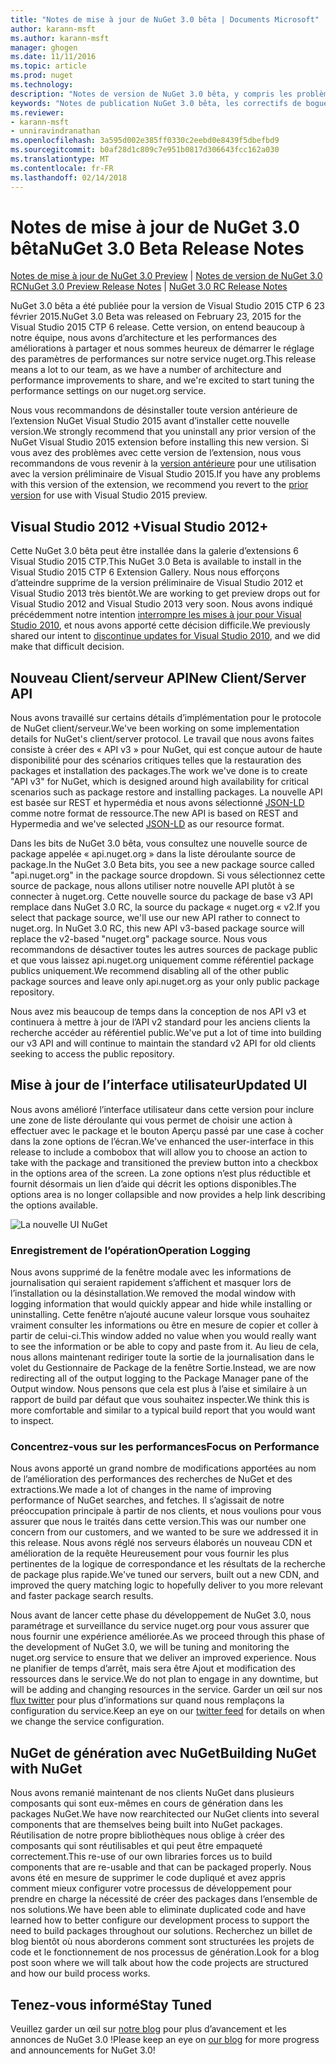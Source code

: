 ```yaml
---
title: "Notes de mise à jour de NuGet 3.0 bêta | Documents Microsoft"
author: karann-msft
ms.author: karann-msft
manager: ghogen
ms.date: 11/11/2016
ms.topic: article
ms.prod: nuget
ms.technology: 
description: "Notes de version de NuGet 3.0 bêta, y compris les problèmes connus, les correctifs de bogues, les fonctionnalités ajoutées et dcr."
keywords: "Notes de publication NuGet 3.0 bêta, les correctifs de bogues, problèmes connus, ajouté des fonctionnalités, DCR"
ms.reviewer:
- karann-msft
- unniravindranathan
ms.openlocfilehash: 3a595d002e385ff0330c2eebd0e8439f5dbefbd9
ms.sourcegitcommit: b0af28d1c809c7e951b0817d306643fcc162a030
ms.translationtype: MT
ms.contentlocale: fr-FR
ms.lasthandoff: 02/14/2018
---
```

# <a name="nuget-30-beta-release-notes"></a><span data-ttu-id="ea457-104">Notes de mise à jour de NuGet 3.0 bêta</span><span class="sxs-lookup"><span data-stu-id="ea457-104">NuGet 3.0 Beta Release Notes</span></span>

<span data-ttu-id="ea457-105">[Notes de mise à jour de NuGet 3.0 Preview](../release-notes/nuget-3.0-preview.md) | [Notes de version de NuGet 3.0 RC](../release-notes/nuget-3.0-rc.md)</span><span class="sxs-lookup"><span data-stu-id="ea457-105">[NuGet 3.0 Preview Release Notes](../release-notes/nuget-3.0-preview.md) | [NuGet 3.0 RC Release Notes](../release-notes/nuget-3.0-rc.md)</span></span>

<span data-ttu-id="ea457-106">NuGet 3.0 bêta a été publiée pour la version de Visual Studio 2015 CTP 6 23 février 2015.</span><span class="sxs-lookup"><span data-stu-id="ea457-106">NuGet 3.0 Beta was released on February 23, 2015 for the Visual Studio 2015 CTP 6 release.</span></span> <span data-ttu-id="ea457-107">Cette version, on entend beaucoup à notre équipe, nous avons d’architecture et les performances des améliorations à partager et nous sommes heureux de démarrer le réglage des paramètres de performances sur notre service nuget.org.</span><span class="sxs-lookup"><span data-stu-id="ea457-107">This release means a lot to our team, as we have a number of architecture and performance improvements to share, and we're excited to start tuning the performance settings on our nuget.org service.</span></span>

<span data-ttu-id="ea457-108">Nous vous recommandons de désinstaller toute version antérieure de l’extension NuGet Visual Studio 2015 avant d’installer cette nouvelle version.</span><span class="sxs-lookup"><span data-stu-id="ea457-108">We strongly recommend that you uninstall any prior version of the NuGet Visual Studio 2015 extension before installing this new version.</span></span>  <span data-ttu-id="ea457-109">Si vous avez des problèmes avec cette version de l’extension, nous vous recommandons de vous revenir à la [version antérieure](http://nuget.codeplex.com/downloads/get/909582) pour une utilisation avec la version préliminaire de Visual Studio 2015.</span><span class="sxs-lookup"><span data-stu-id="ea457-109">If you have any problems with this version of the extension, we recommend you revert to the [prior version](http://nuget.codeplex.com/downloads/get/909582) for use with Visual Studio 2015 preview.</span></span>

## <a name="visual-studio-2012"></a><span data-ttu-id="ea457-110">Visual Studio 2012 +</span><span class="sxs-lookup"><span data-stu-id="ea457-110">Visual Studio 2012+</span></span>

<span data-ttu-id="ea457-111">Cette NuGet 3.0 bêta peut être installée dans la galerie d’extensions 6 Visual Studio 2015 CTP.</span><span class="sxs-lookup"><span data-stu-id="ea457-111">This NuGet 3.0 Beta is available to install in the Visual Studio 2015 CTP 6 Extension Gallery.</span></span> <span data-ttu-id="ea457-112">Nous nous efforçons d’atteindre supprime de la version préliminaire de Visual Studio 2012 et Visual Studio 2013 très bientôt.</span><span class="sxs-lookup"><span data-stu-id="ea457-112">We are working to get preview drops out for Visual Studio 2012 and Visual Studio 2013 very soon.</span></span> <span data-ttu-id="ea457-113">Nous avons indiqué précédemment notre intention [interrompre les mises à jour pour Visual Studio 2010](http://blog.nuget.org/20141002/visual-studio-2010.html), et nous avons apporté cette décision difficile.</span><span class="sxs-lookup"><span data-stu-id="ea457-113">We previously shared our intent to [discontinue updates for Visual Studio 2010](http://blog.nuget.org/20141002/visual-studio-2010.html), and we did make that difficult decision.</span></span>

## <a name="new-clientserver-api"></a><span data-ttu-id="ea457-114">Nouveau Client/serveur API</span><span class="sxs-lookup"><span data-stu-id="ea457-114">New Client/Server API</span></span>

<span data-ttu-id="ea457-115">Nous avons travaillé sur certains détails d’implémentation pour le protocole de NuGet client/serveur.</span><span class="sxs-lookup"><span data-stu-id="ea457-115">We've been working on some implementation details for NuGet's client/server protocol.</span></span> <span data-ttu-id="ea457-116">Le travail que nous avons faites consiste à créer des « API v3 » pour NuGet, qui est conçue autour de haute disponibilité pour des scénarios critiques telles que la restauration des packages et installation des packages.</span><span class="sxs-lookup"><span data-stu-id="ea457-116">The work we've done is to create "API v3" for NuGet, which is designed around high availability for critical scenarios such as package restore and installing packages.</span></span> <span data-ttu-id="ea457-117">La nouvelle API est basée sur REST et hypermédia et nous avons sélectionné [JSON-LD](http://json-ld.org) comme notre format de ressource.</span><span class="sxs-lookup"><span data-stu-id="ea457-117">The new API is based on REST and Hypermedia and we've selected [JSON-LD](http://json-ld.org) as our resource format.</span></span>

<span data-ttu-id="ea457-118">Dans les bits de NuGet 3.0 bêta, vous consultez une nouvelle source de package appelée « api.nuget.org » dans la liste déroulante source de package.</span><span class="sxs-lookup"><span data-stu-id="ea457-118">In the NuGet 3.0 Beta bits, you see a new package source called "api.nuget.org" in the package source dropdown.</span></span>   <span data-ttu-id="ea457-119">Si vous sélectionnez cette source de package, nous allons utiliser notre nouvelle API plutôt à se connecter à nuget.org. Cette nouvelle source du package de base v3 API remplace dans NuGet 3.0 RC, la source du package « nuget.org « v2.</span><span class="sxs-lookup"><span data-stu-id="ea457-119">If you select that package source, we'll use our new API rather to connect to nuget.org. In NuGet 3.0 RC, this new API v3-based package source will replace the v2-based "nuget.org" package source.</span></span>  <span data-ttu-id="ea457-120">Nous vous recommandons de désactiver toutes les autres sources de package public et que vous laissez api.nuget.org uniquement comme référentiel package publics uniquement.</span><span class="sxs-lookup"><span data-stu-id="ea457-120">We recommend disabling all of the other public package sources and leave only api.nuget.org as your only public package repository.</span></span>

<span data-ttu-id="ea457-121">Nous avez mis beaucoup de temps dans la conception de nos API v3 et continuera à mettre à jour de l’API v2 standard pour les anciens clients la recherche accéder au référentiel public.</span><span class="sxs-lookup"><span data-stu-id="ea457-121">We've put a lot of time into building our v3 API and will continue to maintain the standard v2 API for old clients seeking to access the public repository.</span></span>

## <a name="updated-ui"></a><span data-ttu-id="ea457-122">Mise à jour de l’interface utilisateur</span><span class="sxs-lookup"><span data-stu-id="ea457-122">Updated UI</span></span>

<span data-ttu-id="ea457-123">Nous avons amélioré l’interface utilisateur dans cette version pour inclure une zone de liste déroulante qui vous permet de choisir une action à effectuer avec le package et le bouton Aperçu passé par une case à cocher dans la zone options de l’écran.</span><span class="sxs-lookup"><span data-stu-id="ea457-123">We've enhanced the user-interface in this release to include a combobox that will allow you to choose an action to take with the package and transitioned the preview button into a checkbox in the options area of the screen.</span></span>  <span data-ttu-id="ea457-124">La zone options n’est plus réductible et fournit désormais un lien d’aide qui décrit les options disponibles.</span><span class="sxs-lookup"><span data-stu-id="ea457-124">The options area is no longer collapsible and now provides a help link describing the options available.</span></span>

![La nouvelle UI NuGet](./media/NuGet-3.0-Beta/updated-ui.png)


### <a name="operation-logging"></a><span data-ttu-id="ea457-126">Enregistrement de l’opération</span><span class="sxs-lookup"><span data-stu-id="ea457-126">Operation Logging</span></span>

<span data-ttu-id="ea457-127">Nous avons supprimé de la fenêtre modale avec les informations de journalisation qui seraient rapidement s’affichent et masquer lors de l’installation ou la désinstallation.</span><span class="sxs-lookup"><span data-stu-id="ea457-127">We removed the modal window with logging information that would quickly appear and hide while installing or uninstalling.</span></span>  <span data-ttu-id="ea457-128">Cette fenêtre n’ajouté aucune valeur lorsque vous souhaitez vraiment consulter les informations ou être en mesure de copier et coller à partir de celui-ci.</span><span class="sxs-lookup"><span data-stu-id="ea457-128">This window added no value when you would really want to see the information or be able to copy and paste from it.</span></span>  <span data-ttu-id="ea457-129">Au lieu de cela, nous allons maintenant rediriger toute la sortie de la journalisation dans le volet du Gestionnaire de Package de la fenêtre Sortie.</span><span class="sxs-lookup"><span data-stu-id="ea457-129">Instead, we are now redirecting all of the output logging to the Package Manager pane of the Output window.</span></span>  <span data-ttu-id="ea457-130">Nous pensons que cela est plus à l’aise et similaire à un rapport de build par défaut que vous souhaitez inspecter.</span><span class="sxs-lookup"><span data-stu-id="ea457-130">We think this is more comfortable and similar to a typical build report that you would want to inspect.</span></span>


### <a name="focus-on-performance"></a><span data-ttu-id="ea457-131">Concentrez-vous sur les performances</span><span class="sxs-lookup"><span data-stu-id="ea457-131">Focus on Performance</span></span>

<span data-ttu-id="ea457-132">Nous avons apporté un grand nombre de modifications apportées au nom de l’amélioration des performances des recherches de NuGet et des extractions.</span><span class="sxs-lookup"><span data-stu-id="ea457-132">We made a lot of changes in the name of improving performance of NuGet searches, and fetches.</span></span>  <span data-ttu-id="ea457-133">Il s’agissait de notre préoccupation principale à partir de nos clients, et nous voulions pour vous assurer que nous le traités dans cette version.</span><span class="sxs-lookup"><span data-stu-id="ea457-133">This was our number one concern from our customers, and we wanted to be sure we addressed it in this release.</span></span>  <span data-ttu-id="ea457-134">Nous avons réglé nos serveurs élaborés un nouveau CDN et amélioration de la requête Heureusement pour vous fournir les plus pertinentes de la logique de correspondance et les résultats de la recherche de package plus rapide.</span><span class="sxs-lookup"><span data-stu-id="ea457-134">We've tuned our servers, built out a new CDN, and improved the query matching logic to hopefully deliver to you more relevant and faster package search results.</span></span>

<span data-ttu-id="ea457-135">Nous avant de lancer cette phase du développement de NuGet 3.0, nous paramétrage et surveillance du service nuget.org pour vous assurer que nous fournir une expérience améliorée.</span><span class="sxs-lookup"><span data-stu-id="ea457-135">As we proceed through this phase of the development of NuGet 3.0, we will be tuning and monitoring the nuget.org service to ensure that we deliver an improved experience.</span></span>  <span data-ttu-id="ea457-136">Nous ne planifier de temps d’arrêt, mais sera être Ajout et modification des ressources dans le service.</span><span class="sxs-lookup"><span data-stu-id="ea457-136">We do not plan to engage in any downtime, but will be adding and changing resources in the service.</span></span>  <span data-ttu-id="ea457-137">Garder un œil sur nos [flux twitter](http://twitter.com/nuget) pour plus d’informations sur quand nous remplaçons la configuration du service.</span><span class="sxs-lookup"><span data-stu-id="ea457-137">Keep an eye on our [twitter feed](http://twitter.com/nuget) for details on when we change the service configuration.</span></span>

## <a name="building-nuget-with-nuget"></a><span data-ttu-id="ea457-138">NuGet de génération avec NuGet</span><span class="sxs-lookup"><span data-stu-id="ea457-138">Building NuGet with NuGet</span></span>

<span data-ttu-id="ea457-139">Nous avons remanié maintenant de nos clients NuGet dans plusieurs composants qui sont eux-mêmes en cours de génération dans les packages NuGet.</span><span class="sxs-lookup"><span data-stu-id="ea457-139">We have now rearchitected our NuGet clients into several components that are themselves being built into NuGet packages.</span></span> <span data-ttu-id="ea457-140">Réutilisation de notre propre bibliothèques nous oblige à créer des composants qui sont réutilisables et qui peut être empaqueté correctement.</span><span class="sxs-lookup"><span data-stu-id="ea457-140">This re-use of our own libraries forces us to build components that are re-usable and that can be packaged properly.</span></span>  <span data-ttu-id="ea457-141">Nous avons été en mesure de supprimer le code dupliqué et avez appris comment mieux configurer votre processus de développement pour prendre en charge la nécessité de créer des packages dans l’ensemble de nos solutions.</span><span class="sxs-lookup"><span data-stu-id="ea457-141">We have been able to eliminate duplicated code and have learned how to better configure our development process to support the need to build packages throughout our solutions.</span></span>  <span data-ttu-id="ea457-142">Recherchez un billet de blog bientôt où nous aborderons comment sont structurées les projets de code et le fonctionnement de nos processus de génération.</span><span class="sxs-lookup"><span data-stu-id="ea457-142">Look for a blog post soon where we will talk about how the code projects are structured and how our build process works.</span></span>

## <a name="stay-tuned"></a><span data-ttu-id="ea457-143">Tenez-vous informé</span><span class="sxs-lookup"><span data-stu-id="ea457-143">Stay Tuned</span></span>

<span data-ttu-id="ea457-144">Veuillez garder un œil sur [notre blog](http://blog.nuget.org) pour plus d’avancement et les annonces de NuGet 3.0 !</span><span class="sxs-lookup"><span data-stu-id="ea457-144">Please keep an eye on [our blog](http://blog.nuget.org) for more progress and announcements for NuGet 3.0!</span></span>
